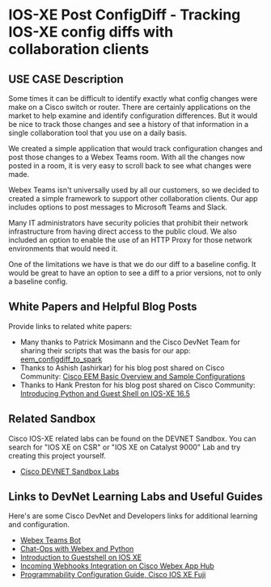 # IOS-XE Post ConfigDiff - Tracking IOS-XE config diffs with collaboration clients 

## USE CASE Description
 
Some times it can be difficult to identify exactly what config changes were make on a Cisco switch or router.  There are certainly applications on the market to help examine and identify configuration differences.  But it would be nice to track those changes and see a history of that information in a single collaboration tool that you use on a daily basis.

We created a simple application that would track configuration changes and post those changes to a Webex Teams room.  With all the changes now posted in a room, it is very easy to scroll back to see what changes were made.  

Webex Teams isn't universally used by all our customers, so we decided to created a simple framework to support other collaboration clients.  Our app includes options to post messages to Microsoft Teams and Slack.

Many IT administrators have security policies that prohibit their network infrastructure from having direct access to the public cloud.  We also included an option to enable the use of an HTTP Proxy for those network environments that would need it.

One of the limitations we have is that we do our diff to a baseline config.  It would be great to have an option to see a diff to a prior versions, not to only a baseline config.


## White Papers and Helpful Blog Posts
Provide links to related white papers:
* Many thanks to Patrick Mosimann and the Cisco DevNet Team for sharing their scripts that was the basis for our app:  [eem_configdiff_to_spark](https://github.com/CiscoDevNet/python_code_samples_network/tree/master/eem_configdiff_to_spark)
* Thanks to Ashish (ashirkar) for his blog post shared on Cisco Community:
  [Cisco EEM Basic Overview and Sample Configurations](https://community.cisco.com/t5/networking-documents/cisco-eem-basic-overview-and-sample-configurations/ta-p/3148479)
* Thanks to Hank Preston for his blog post shared on Cisco Community:
  [Introducing Python and Guest Shell on IOS-XE 16.5](https://community.cisco.com/t5/developer-general-blogs/introducing-python-and-guest-shell-on-ios-xe-16-5/ba-p/3661394)

## Related Sandbox
Cisco IOS-XE related labs can be found on the DEVNET Sandbox.  You can search for "IOS XE on CSR" or "IOS XE on Catalyst 9000" Lab and try creating this project yourself.
* [Cisco DEVNET Sandbox Labs](https://devnetsandbox.cisco.com)

## Links to DevNet Learning Labs and Useful Guides
Here's are some Cisco DevNet and Developers links for additional learning and configuration.
* [Webex Teams Bot](https://developer.webex.com/docs/bots)
* [Chat-Ops with Webex and Python](https://developer.cisco.com/learning/lab/collab-spark-chatops-bot-itp/step/1)
* [Introduction to Guestshell on IOS XE](https://developer.cisco.com/learning/modules/net_app_hosting)
* [Incoming Webhooks Integration on Cisco Webex App Hub](https://apphub.webex.com/messaging/applications/incoming-webhooks-cisco-systems-38054)
* [Programmability Configuration Guide, Cisco IOS XE Fuji](https://www.cisco.com/c/en/us/td/docs/ios-xml/ios/prog/configuration/167/b_167_programmability_cg/guest_shell.html)

